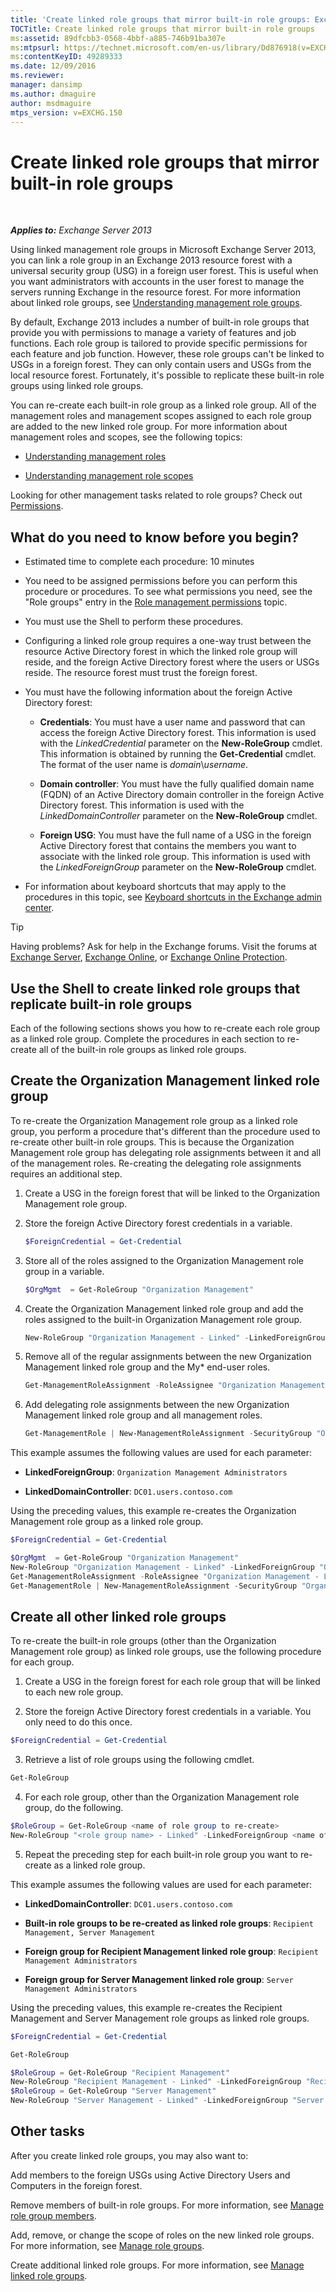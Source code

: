```yaml
---
title: 'Create linked role groups that mirror built-in role groups: Exchange 2013 Help'
TOCTitle: Create linked role groups that mirror built-in role groups
ms:assetid: 89dfcbb3-0568-4bbf-a885-746b91ba307e
ms:mtpsurl: https://technet.microsoft.com/en-us/library/Dd876918(v=EXCHG.150)
ms:contentKeyID: 49289333
ms.date: 12/09/2016
ms.reviewer: 
manager: dansimp
ms.author: dmaguire
author: msdmaguire
mtps_version: v=EXCHG.150
---
```


# Create linked role groups that mirror built-in role groups

 

_**Applies to:** Exchange Server 2013_

Using linked management role groups in Microsoft Exchange Server 2013, you can link a role group in an Exchange 2013 resource forest with a universal security group (USG) in a foreign user forest. This is useful when you want administrators with accounts in the user forest to manage the servers running Exchange in the resource forest. For more information about linked role groups, see [Understanding management role groups](understanding-management-role-groups-exchange-2013-help.md).

By default, Exchange 2013 includes a number of built-in role groups that provide you with permissions to manage a variety of features and job functions. Each role group is tailored to provide specific permissions for each feature and job function. However, these role groups can't be linked to USGs in a foreign forest. They can only contain users and USGs from the local resource forest. Fortunately, it's possible to replicate these built-in role groups using linked role groups.

You can re-create each built-in role group as a linked role group. All of the management roles and management scopes assigned to each role group are added to the new linked role group. For more information about management roles and scopes, see the following topics:

  - [Understanding management roles](understanding-management-roles-exchange-2013-help.md)

  - [Understanding management role scopes](understanding-management-role-scopes-exchange-2013-help.md)

Looking for other management tasks related to role groups? Check out [Permissions](permissions-exchange-2013-help.md).

## What do you need to know before you begin?

  - Estimated time to complete each procedure: 10 minutes

  - You need to be assigned permissions before you can perform this procedure or procedures. To see what permissions you need, see the "Role groups" entry in the [Role management permissions](role-management-permissions-exchange-2013-help.md) topic.

  - You must use the Shell to perform these procedures.

  - Configuring a linked role group requires a one-way trust between the resource Active Directory forest in which the linked role group will reside, and the foreign Active Directory forest where the users or USGs reside. The resource forest must trust the foreign forest.

  - You must have the following information about the foreign Active Directory forest:

      - **Credentials**: You must have a user name and password that can access the foreign Active Directory forest. This information is used with the *LinkedCredential* parameter on the **New-RoleGroup** cmdlet. This information is obtained by running the **Get-Credential** cmdlet. The format of the user name is *domain*\\*username*.

      - **Domain controller**: You must have the fully qualified domain name (FQDN) of an Active Directory domain controller in the foreign Active Directory forest. This information is used with the *LinkedDomainController* parameter on the **New-RoleGroup** cmdlet.

      - **Foreign USG**: You must have the full name of a USG in the foreign Active Directory forest that contains the members you want to associate with the linked role group. This information is used with the *LinkedForeignGroup* parameter on the **New-RoleGroup** cmdlet.

  - For information about keyboard shortcuts that may apply to the procedures in this topic, see [Keyboard shortcuts in the Exchange admin center](keyboard-shortcuts-in-the-exchange-admin-center-2013-help.md).

> [!TIP]
> Having problems? Ask for help in the Exchange forums. Visit the forums at <A href="https://go.microsoft.com/fwlink/p/?linkid=60612">Exchange Server</A>, <A href="https://go.microsoft.com/fwlink/p/?linkid=267542">Exchange Online</A>, or <A href="https://go.microsoft.com/fwlink/p/?linkid=285351">Exchange Online Protection</A>.

## Use the Shell to create linked role groups that replicate built-in role groups

Each of the following sections shows you how to re-create each role group as a linked role group. Complete the procedures in each section to re-create all of the built-in role groups as linked role groups.

## Create the Organization Management linked role group

To re-create the Organization Management role group as a linked role group, you perform a procedure that's different than the procedure used to re-create other built-in role groups. This is because the Organization Management role group has delegating role assignments between it and all of the management roles. Re-creating the delegating role assignments requires an additional step.

1. Create a USG in the foreign forest that will be linked to the Organization Management role group.

2. Store the foreign Active Directory forest credentials in a variable.

    ```powershell
    $ForeignCredential = Get-Credential
    ```

3. Store all of the roles assigned to the Organization Management role group in a variable.

    ```powershell
    $OrgMgmt  = Get-RoleGroup "Organization Management"
    ```

4. Create the Organization Management linked role group and add the roles assigned to the built-in Organization Management role group.

    ```powershell
    New-RoleGroup "Organization Management - Linked" -LinkedForeignGroup <name of foreign USG> -LinkedDomainController <FQDN of foreign Active Directory domain controller> -LinkedCredential $ForeignCredential -Roles $OrgMgmt.Roles
    ```

5. Remove all of the regular assignments between the new Organization Management linked role group and the My\* end-user roles.

    ```powershell
    Get-ManagementRoleAssignment -RoleAssignee "Organization Management - Linked" -Role My* | Remove-ManagementRoleAssignment
    ```

6. Add delegating role assignments between the new Organization Management linked role group and all management roles.

    ```powershell
    Get-ManagementRole | New-ManagementRoleAssignment -SecurityGroup "Organization Management - Linked" -Delegating
    ```

This example assumes the following values are used for each parameter:

  - **LinkedForeignGroup**: `Organization Management Administrators`

  - **LinkedDomainController**: `DC01.users.contoso.com`

Using the preceding values, this example re-creates the Organization Management role group as a linked role group.

```powershell
$ForeignCredential = Get-Credential
```

```powershell
$OrgMgmt  = Get-RoleGroup "Organization Management"
New-RoleGroup "Organization Management - Linked" -LinkedForeignGroup "Organization Management Administrators" -LinkedDomainController DC01.users.contoso.com -LinkedCredential $ForeignCredential -Roles $OrgMgmt.Roles
Get-ManagementRoleAssignment -RoleAssignee "Organization Management - Linked" -Role My* | Remove-ManagementRoleAssignment
Get-ManagementRole | New-ManagementRoleAssignment -SecurityGroup "Organization Management - Linked" -Delegating
```

## Create all other linked role groups

To re-create the built-in role groups (other than the Organization Management role group) as linked role groups, use the following procedure for each group.

1. Create a USG in the foreign forest for each role group that will be linked to each new role group.

2. Store the foreign Active Directory forest credentials in a variable. You only need to do this once.

```powershell
$ForeignCredential = Get-Credential
```

3. Retrieve a list of role groups using the following cmdlet.

```powershell
Get-RoleGroup
```

4. For each role group, other than the Organization Management role group, do the following.

```powershell
$RoleGroup = Get-RoleGroup <name of role group to re-create>
New-RoleGroup "<role group name> - Linked" -LinkedForeignGroup <name of foreign USG> -LinkedDomainController <FQDN of foreign Active Directory domain controller> -LinkedCredential $ForeignCredential -Roles $RoleGroup.Roles
```

5. Repeat the preceding step for each built-in role group you want to re-create as a linked role group.

This example assumes the following values are used for each parameter:

  - **LinkedDomainController**: `DC01.users.contoso.com`

  - **Built-in role groups to be re-created as linked role groups**: `Recipient Management, Server Management`

  - **Foreign group for Recipient Management linked role group**: `Recipient Management Administrators`

  - **Foreign group for Server Management linked role group**: `Server Management Administrators`

Using the preceding values, this example re-creates the Recipient Management and Server Management role groups as linked role groups.

```powershell
$ForeignCredential = Get-Credential
```
```powershell
Get-RoleGroup
```

```powershell
$RoleGroup = Get-RoleGroup "Recipient Management"
New-RoleGroup "Recipient Management - Linked" -LinkedForeignGroup "Recipient Management Administrators" -LinkedDomainController DC01.users.contoso.com -LinkedCredential $ForeignCredential -Roles $RoleGroup.Roles
$RoleGroup = Get-RoleGroup "Server Management"
New-RoleGroup "Server Management - Linked" -LinkedForeignGroup "Server Management Administrators" -LinkedDomainController DC01.users.contoso.com -LinkedCredential $ForeignCredential -Roles $RoleGroup.Roles
```

## Other tasks

After you create linked role groups, you may also want to:

Add members to the foreign USGs using Active Directory Users and Computers in the foreign forest.

Remove members of built-in role groups. For more information, see [Manage role group members](manage-role-group-members-exchange-2013-help.md).

Add, remove, or change the scope of roles on the new linked role groups. For more information, see [Manage role groups](manage-role-groups-exchange-2013-help.md).

Create additional linked role groups. For more information, see [Manage linked role groups](manage-linked-role-groups-exchange-2013-help.md).
